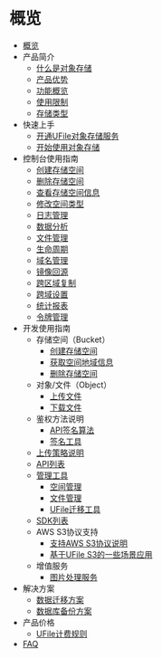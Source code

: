 # 概览

* [概览](/ufile/README)
* 产品简介
    * [什么是对象存储](/ufile/introduction/concept)
    * [产品优势](/ufile/introduction/advantages)
    * [功能概览](/ufile/introduction/functions)
    * [使用限制](/ufile/introduction/limit)
    * [存储类型](/ufile/introduction/storage_type)
* 快速上手
    * [开通UFile对象存储服务](/ufile/quick/start_service)
    * [开始使用对象存储](/ufile/quick/quick_start)
* 控制台使用指南
    * [创建存储空间](/ufile/guide/create_space)
    * [删除存储空间](/ufile/guide/delete_space)
    * [查看存储空间信息](/ufile/guide/view_space)
    * [修改空间类型](/ufile/guide/modi_space)
    * [日志管理](/ufile/guide/logging)
    * [数据分析](/ufile/guide/analyze)
    * [文件管理](/ufile/guide/management)
    * [生命周期](/ufile/guide/lifecycle)
    * [域名管理](/ufile/guide/domain)
    * [镜像回源](/ufile/guide/mirror)
    * [跨区域复制](/ufile/guide/multisite)
    * [跨域设置](/ufile/guide/cors)
    * [统计报表](/ufile/guide/dashboard)
    * [令牌管理](/ufile/guide/token)
* 开发使用指南
    * 存储空间（Bucket）
        * [创建存储空间](/ufile/guide/bucket/devguide)
        * [获取空间地域信息](/ufile/guide/bucket/describe)
        * [删除存储空间](/ufile/guide/bucket/delete)
    * 对象/文件（Object）
        * [上传文件](/ufile/guide/file/put)
        * [下载文件](/ufile/guide/file/download)
    * 鉴权方法说明
        * [API签名算法](/ufile/api/authorization)
        * [签名工具](/ufile/api/authorization-tool)
	* [上传策略说明](/ufile/putpolicy)
    * [API列表](/ufile/api_reference)
    * [管理工具](/ufile/tools/introduction)
        * [空间管理](/ufile/tools/tools/tools_bcket)
        * [文件管理](/ufile/tools/tools/tools_file)
        * [UFile迁移工具](/ufile/tools/tools/ufile_import)
    * [SDK列表](/ufile/tools/sdk)
    * AWS S3协议支持
        * [支持AWS S3协议说明](/ufile/s3/s3_introduction)
        * [基于UFile S3的一些场景应用](/ufile/s3/s3_application)
    * 增值服务
        * [图片处理服务](/ufile/service/pic)
* 解决方案
    * [数据迁移方案](/ufile/solutions/remove)
    * [数据库备份方案](/ufile/solutions/backup)
* 产品价格
    * [UFile计费规则](/ufile/bill/new)
* [FAQ](/ufile/faq)